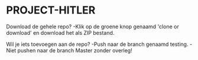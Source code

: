 # PROJECT-HITLER

Download de gehele repo?
-Klik op de groene knop genaamd 'clone or download' en download het als ZIP bestand.

Wil je iets toevoegen aan de repo?
-Push naar de branch genaamd testing.
-Niet pushen naar de branch Master zonder overleg!
